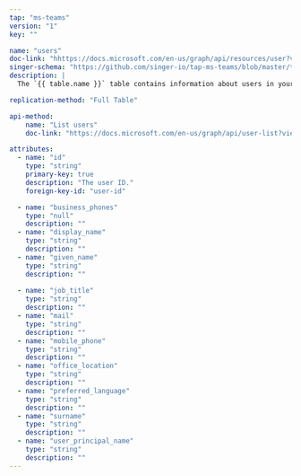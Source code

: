 ```yaml
---
tap: "ms-teams"
version: "1"
key: ""

name: "users"
doc-link: "hhttps://docs.microsoft.com/en-us/graph/api/resources/user?view=graph-rest-beta"
singer-schema: "https://github.com/singer-io/tap-ms-teams/blob/master/tap_ms_teams/schemas/users.json"
description: |
  The `{{ table.name }}` table contains information about users in your Microsoft account.

replication-method: "Full Table"

api-method:
    name: "List users"
    doc-link: "https://docs.microsoft.com/en-us/graph/api/user-list?view=graph-rest-1.0&tabs=http"

attributes:
  - name: "id"
    type: "string"
    primary-key: true
    description: "The user ID."
    foreign-key-id: "user-id"

  - name: "business_phones"
    type: "null"
    description: ""
  - name: "display_name"
    type: "string"
    description: ""
  - name: "given_name"
    type: "string"
    description: ""
  
  - name: "job_title"
    type: "string"
    description: ""
  - name: "mail"
    type: "string"
    description: ""
  - name: "mobile_phone"
    type: "string"
    description: ""
  - name: "office_location"
    type: "string"
    description: ""
  - name: "preferred_language"
    type: "string"
    description: ""
  - name: "surname"
    type: "string"
    description: ""
  - name: "user_principal_name"
    type: "string"
    description: ""
---
```


